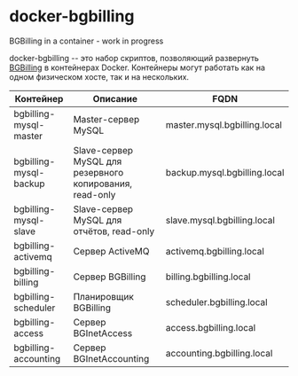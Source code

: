 # docker-bgbilling

BGBilling in a container - work in progress

docker-bgbilling -- это набор скриптов, позволяющий развернуть [BGBilling](https://bgbilling.ru/) в контейнерах Docker.
Контейнеры могут работать как на одном физическом хосте, так и на нескольких.

| Контейнер | Описание | FQDN
| --------- | -------- | ----
| bgbilling-mysql-master | Master-сервер MySQL | master.mysql.bgbilling.local 
| bgbilling-mysql-backup | Slave-сервер MySQL для резервного копирования, read-only | backup.mysql.bgbilling.local
| bgbilling-mysql-slave  | Slave-сервер MySQL для отчётов, read-only | slave.mysql.bgbilling.local
| bgbilling-activemq     | Сервер ActiveMQ | activemq.bgbilling.local
| bgbilling-billing      | Сервер BGBilling | billing.bgbilling.local
| bgbilling-scheduler    | Планировщик BGBilling | scheduler.bgbilling.local
| bgbilling-access       | Сервер BGInetAccess | access.bgbilling.local
| bgbilling-accounting   | Сервер BGInetAccounting | accounting.bgbilling.local
